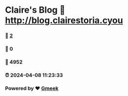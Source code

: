 # Claire's Blog :link: http://blog.clairestoria.cyou 
### :page_facing_up: [2](http://blog.clairestoria.cyou/tag.html) 
### :speech_balloon: 0 
### :hibiscus: 4952 
### :alarm_clock: 2024-04-08 11:23:33 
### Powered by :heart: [Gmeek](https://github.com/Meekdai/Gmeek)
